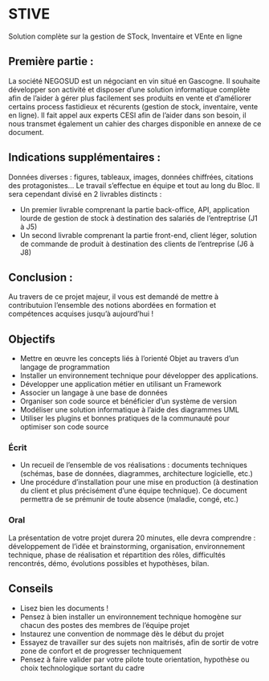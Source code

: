 # STIVE
Solution complète sur la gestion de STock, Inventaire et VEnte en ligne

## Première partie :
La société NEGOSUD est un négociant en vin situé en Gascogne. Il souhaite développer son activité et disposer d’une
solution informatique complète afin de l’aider à gérer plus facilement ses produits en vente et d’améliorer certains
process fastidieux et récurents (gestion de stock, inventaire, vente en ligne).
Il fait appel aux experts CESI afin de l’aider dans son besoin, il nous transmet également un cahier des charges
disponible en annexe de ce document.
## Indications supplémentaires :
Données diverses : figures, tableaux, images, données chiffrées, citations des protagonistes...
Le travail s’effectue en équipe et tout au long du Bloc. Il sera cependant divisé en 2 livrables distincts :
- Un premier livrable comprenant la partie back-office, API, application lourde de gestion de stock à destination
des salariés de l’entreptrise (J1 à J5)
- Un second livrable comprenant la partie front-end, client léger, solution de commande de produit à destination
des clients de l’entreprise (J6 à J8)
## Conclusion :
Au travers de ce projet majeur, il vous est demandé de mettre à contributuion l’ensemble des notions abordées en
formation et compétences acquises jusqu’à aujourd’hui !

## Objectifs
- Mettre en œuvre les concepts liés à l’orienté Objet au travers d’un langage de programmation
- Installer un environnement technique pour développer des applications.
- Développer une application métier en utilisant un Framework
- Associer un langage à une base de données
- Organiser son code source et bénéficier d’un système de version
- Modéliser une solution informatique à l’aide des diagrammes UML
- Utiliser les plugins et bonnes pratiques de la communauté pour optimiser son code source
### Écrit
- Un recueil de l’ensemble de vos réalisations : documents techniques (schémas, base de données, diagrammes,
architecture logicielle, etc.)
- Une procédure d’installation pour une mise en production (à destination du client et plus précisément d’une
équipe technique). Ce document permettra de se prémunir de toute absence (maladie, congé, etc.)
### Oral
La présentation de votre projet durera 20 minutes, elle devra comprendre : développement de l’idée et brainstorming,
organisation, environnement technique, phase de réalisation et répartition des rôles, difficultés rencontrés, démo,
évolutions possibles et hypothèses, bilan.

## Conseils
- Lisez bien les documents !
- Pensez à bien installer un environnement technique homogène sur chacun des postes des membres de l’équipe
projet
- Instaurez une convention de nommage dès le début du projet
- Essayez de travailler sur des sujets non maitrisés, afin de sortir de votre zone de confort et de progresser
techniquement
- Pensez à faire valider par votre pilote toute orientation, hypothèse ou choix technologique sortant du cadre



